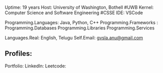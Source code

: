 Uptime: 19 years 
Host: University of Washington, Bothell #UWB
Kernel: Computer Science and Software Engineering #CSSE
IDE: VSCode 

Programming.Languages: Java, Python, C++ 
Programming.Frameworks : 
Programming.Databases 
Programming.Libraries 
Programming.Services 

Languages.Real: English, Telugu 
Self.Email: gvsla.anu@gmail.com 

Profiles: 
---------
Portfolio: 
LinkedIn: 
Leetcode: 

